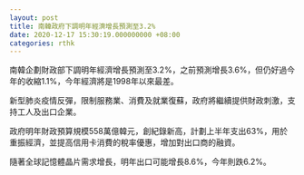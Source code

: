 ```yaml
---
layout: post
title: 南韓政府下調明年經濟增長預測至3.2%
date: 2020-12-17 15:30:19.000000000 +08:00
categories: rthk
---
```


南韓企劃財政部下調明年經濟增長預測至3.2%，之前預測增長3.6%，但仍好過今年的收縮1.1%，今年經濟將是1998年以來最差。

新型肺炎疫情反彈，限制服務業、消費及就業復蘇，政府將繼續提供財政刺激，支持工人及出口企業。

政府明年財政預算規模558萬億韓元，創紀錄新高，計劃上半年支出63%，用於重振經濟，並提高信用卡消費的稅率優惠，增加對出口商的融資。

隨著全球記憶體晶片需求增長，明年出口可能增長8.6%，今年則跌6.2%。
